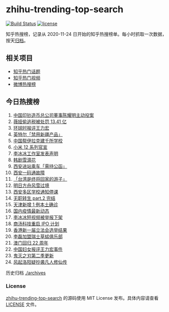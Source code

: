 # zhihu-trending-top-search

[![Build Status](https://github.com/justjavac/zhihu-trending-top-search/workflows/ci/badge.svg?branch=main)](https://github.com/justjavac/zhihu-trending-top-search/actions)
[![license](https://img.shields.io/github/license/justjavac/zhihu-trending-top-search)](https://github.com/justjavac/zhihu-trending-top-search/blob/main/LICENSE)

知乎热搜榜，记录从 2020-11-24 日开始的知乎热搜榜单。每小时抓取一次数据，按天[归档](./archives)。

## 相关项目

- [知乎热门话题](https://github.com/justjavac/zhihu-trending-hot-questions)
- [知乎热门视频](https://github.com/justjavac/zhihu-trending-hot-video)
- [微博热搜榜](https://github.com/justjavac/weibo-trending-hot-search)

## 今日热搜榜

<!-- BEGIN -->
<!-- 最后更新时间 Wed Dec 22 2021 12:18:28 GMT+0800 (China Standard Time) -->

1. [中国印钞造币总公司董事陈耀明主动投案](https://www.zhihu.com/search?q=陈耀明)
1. [薇娅偷逃税被处罚 13.41 亿](https://www.zhihu.com/search?q=薇娅)
1. [环球时报评王力宏](https://www.zhihu.com/search?q=环球时报评王力宏)
1. [英特尔「禁用新疆产品」](https://www.zhihu.com/search?q=英特尔)
1. [中国帮伊拉克建千所学校](https://www.zhihu.com/search?q=伊拉克学校)
1. [小米 12 系列官宣](https://www.zhihu.com/search?q=小米12)
1. [李冰冰工作室发表声明](https://www.zhihu.com/search?q=李冰冰)
1. [韩剧雪滴花](https://www.zhihu.com/search?q=雪滴花)
1. [西安进站乘车「需持公函」](https://www.zhihu.com/search?q=西安火车站)
1. [西安一码通故障](https://www.zhihu.com/search?q=西安一码通)
1. [「台湾是终将回家的游子」](https://www.zhihu.com/search?q=台湾)
1. [明日方舟风雪过境](https://www.zhihu.com/search?q=明日方舟)
1. [西安多区学校通知停课](https://www.zhihu.com/search?q=西安疫情)
1. [无职转生 part.2 完结](https://www.zhihu.com/search?q=无职转生)
1. [天津新增 1 例本土确诊](https://www.zhihu.com/search?q=天津疫情)
1. [国内疫情最新动态](https://www.zhihu.com/search?q=疫情)
1. [李冰冰短视频被举报下架](https://www.zhihu.com/search?q=李冰冰短视频)
1. [商汤科技重启 IPO 计划](https://www.zhihu.com/search?q=商汤科技)
1. [香港新一届立法会选举结果](https://www.zhihu.com/search?q=香港立法会)
1. [李磊加盟瑞士草蜢俱乐部](https://www.zhihu.com/search?q=李磊)
1. [澳门回归 22 周年](https://www.zhihu.com/search?q=澳门回归)
1. [中国妇女报评王力宏事件](https://www.zhihu.com/search?q=王力宏事件)
1. [鬼灭之刃第二季更新](https://www.zhihu.com/search?q=鬼灭之刃)
1. [风起洛阳疑抄袭凡人修仙传](https://www.zhihu.com/search?q=风起洛阳抄袭)

<!-- END -->

历史归档 [./archives](./archives)

### License

[zhihu-trending-top-search](https://github.com/justjavac/zhihu-trending-top-search)
的源码使用 MIT License 发布。具体内容请查看 [LICENSE](./LICENSE) 文件。
